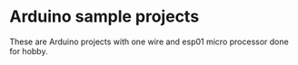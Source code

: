 # Arduino sample projects
These are Arduino projects with one wire and esp01 micro processor done for hobby. 
